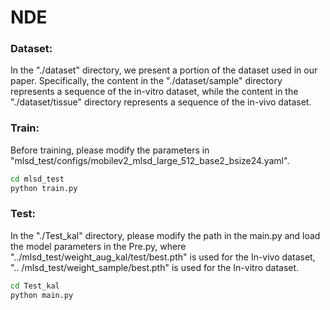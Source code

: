 # NDE 
### Dataset:
In the "./dataset" directory, we present a portion of the dataset used in our paper. Specifically, the content in the "./dataset/sample" directory represents a sequence of the in-vitro dataset, while the content in the "./dataset/tissue" directory represents a sequence of the in-vivo dataset.

### Train:
Before training, please modify the parameters in "mlsd_test/configs/mobilev2_mlsd_large_512_base2_bsize24.yaml".
```bash
cd mlsd_test
python train.py
```

### Test:
In the "./Test_kal" directory, please modify the path in the main.py and load the model parameters in the Pre.py, where "../mlsd_test/weight_aug_kal/test/best.pth" is used for the In-vivo dataset, ".. /mlsd_test/weight_sample/best.pth" is used for the In-vitro dataset.
```bash
cd Test_kal
python main.py
```
